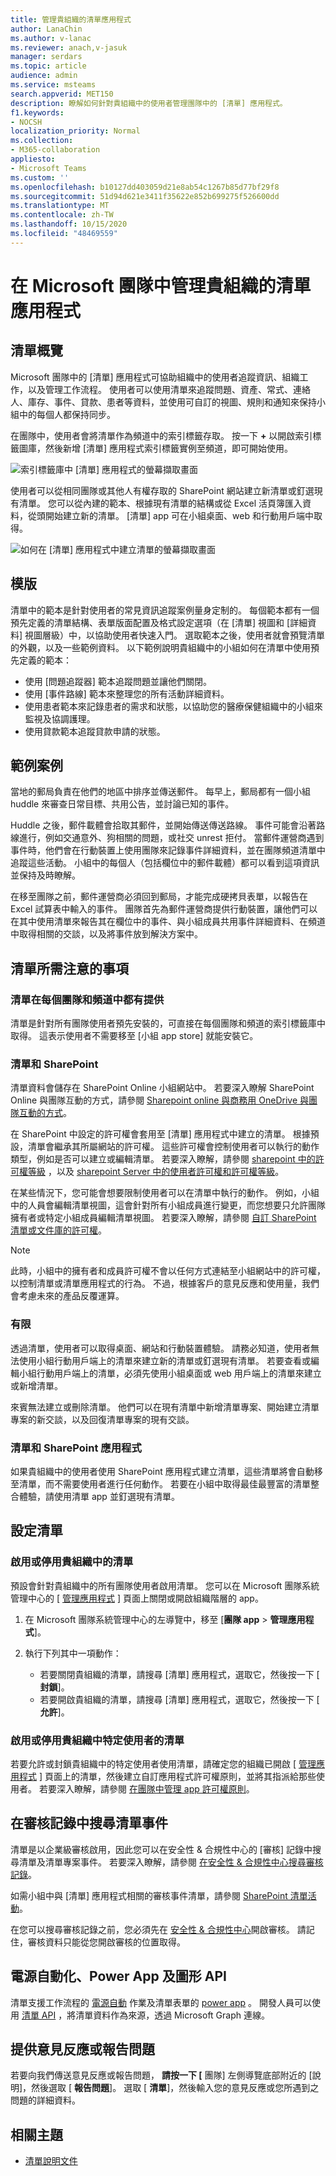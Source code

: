 ```yaml
---
title: 管理貴組織的清單應用程式
author: LanaChin
ms.author: v-lanac
ms.reviewer: anach,v-jasuk
manager: serdars
ms.topic: article
audience: admin
ms.service: msteams
search.appverid: MET150
description: 瞭解如何針對貴組織中的使用者管理團隊中的 [清單] 應用程式。
f1.keywords:
- NOCSH
localization_priority: Normal
ms.collection:
- M365-collaboration
appliesto:
- Microsoft Teams
ms.custom: ''
ms.openlocfilehash: b10127dd403059d21e8ab54c1267b85d77bf29f8
ms.sourcegitcommit: 51d94d621e3411f35622e852b699275f526600dd
ms.translationtype: MT
ms.contentlocale: zh-TW
ms.lasthandoff: 10/15/2020
ms.locfileid: "48469559"
---
```

# <a name="manage-the-lists-app-for-your-organization-in-microsoft-teams"></a>在 Microsoft 團隊中管理貴組織的清單應用程式

## <a name="overview-of-lists"></a>清單概覽

Microsoft 團隊中的 [清單] 應用程式可協助組織中的使用者追蹤資訊、組織工作，以及管理工作流程。 使用者可以使用清單來追蹤問題、資產、常式、連絡人、庫存、事件、貸款、患者等資料，並使用可自訂的視圖、規則和通知來保持小組中的每個人都保持同步。

在團隊中，使用者會將清單作為頻道中的索引標籤存取。 按一下 **+** 以開啟索引標籤圖庫，然後新增 [清單] 應用程式索引標籤實例至頻道，即可開始使用。 

![索引標籤庫中 [清單] 應用程式的螢幕擷取畫面](media/lists-tab.png)

使用者可以從相同團隊或其他人有權存取的 SharePoint 網站建立新清單或釘選現有清單。 您可以從內建的範本、根據現有清單的結構或從 Excel 活頁簿匯入資料，從頭開始建立新的清單。 [清單] app 可在小組桌面、web 和行動用戶端中取得。

![如何在 [清單] 應用程式中建立清單的螢幕擷取畫面](media/lists-create-list.png)

## <a name="templates"></a>模版

清單中的範本是針對使用者的常見資訊追蹤案例量身定制的。 每個範本都有一個預先定義的清單結構、表單版面配置及格式設定選項（在 [清單] 視圖和 [詳細資料] 視圖層級）中，以協助使用者快速入門。 選取範本之後，使用者就會預覽清單的外觀，以及一些範例資料。 以下範例說明貴組織中的小組如何在清單中使用預先定義的範本：

- 使用 [問題追蹤器] 範本追蹤問題並讓他們關閉。
- 使用 [事件路線] 範本來整理您的所有活動詳細資料。
- 使用患者範本來記錄患者的需求和狀態，以協助您的醫療保健組織中的小組來監視及協調護理。
- 使用貸款範本追蹤貸款申請的狀態。

## <a name="example-scenario"></a>範例案例

當地的郵局負責在他們的地區中排序並傳送郵件。 每早上，郵局都有一個小組 huddle 來審查日常目標、共用公告，並討論已知的事件。

Huddle 之後，郵件載體會拾取其郵件，並開始傳送傳送路線。 事件可能會沿著路線進行，例如交通意外、狗相關的問題，或社交 unrest 拒付。 當郵件運營商遇到事件時，他們會在行動裝置上使用團隊來記錄事件詳細資料，並在團隊頻道清單中追蹤這些活動。 小組中的每個人（包括欄位中的郵件載體）都可以看到這項資訊並保持及時瞭解。

在移至團隊之前，郵件運營商必須回到郵局，才能完成硬拷貝表單，以報告在 Excel 試算表中輸入的事件。 團隊首先為郵件運營商提供行動裝置，讓他們可以在其中使用清單來報告其在欄位中的事件、與小組成員共用事件詳細資料、在頻道中取得相關的交談，以及將事件放到解決方案中。

## <a name="what-you-need-to-know-about-lists"></a>清單所需注意的事項

### <a name="lists-is-available-in-every-team-and-channel"></a>清單在每個團隊和頻道中都有提供

清單是針對所有團隊使用者預先安裝的，可直接在每個團隊和頻道的索引標籤庫中取得。 這表示使用者不需要移至 [小組 app store] 就能安裝它。

### <a name="lists-and-sharepoint"></a>清單和 SharePoint

清單資料會儲存在 SharePoint Online 小組網站中。 若要深入瞭解 SharePoint Online 與團隊互動的方式，請參閱 [Sharepoint online 與商務用 OneDrive 與團隊互動的方式](SharePoint-OneDrive-interact.md)。

在 SharePoint 中設定的許可權會套用至 [清單] 應用程式中建立的清單。 根據預設，清單會繼承其所屬網站的許可權。 這些許可權會控制使用者可以執行的動作類型，例如是否可以建立或編輯清單。 若要深入瞭解，請參閱 [sharepoint 中的許可權等級](https://docs.microsoft.com/sharepoint/understanding-permission-levels) ，以及 [sharepoint Server 中的使用者許可權和許可權等級](https://docs.microsoft.com/sharepoint/sites/user-permissions-and-permission-levels)。

在某些情況下，您可能會想要限制使用者可以在清單中執行的動作。 例如，小組中的人員會編輯清單視圖，這會針對所有小組成員進行變更，而您想要只允許團隊擁有者或特定小組成員編輯清單視圖。 若要深入瞭解，請參閱 [自訂 SharePoint 清單或文件庫的許可權](https://support.microsoft.com/office/customize-permissions-for-a-sharepoint-list-or-library-02d770f3-59eb-4910-a608-5f84cc297782#ID0EAACAAA=Online,_2019,_2016,_2013)。

> [!NOTE]
> 此時，小組中的擁有者和成員許可權不會以任何方式連結至小組網站中的許可權，以控制清單或清單應用程式的行為。 不過，根據客戶的意見反應和使用量，我們會考慮未來的產品反覆運算。  

### <a name="limitations"></a>有限

透過清單，使用者可以取得桌面、網站和行動裝置體驗。 請務必知道，使用者無法使用小組行動用戶端上的清單來建立新的清單或釘選現有清單。 若要查看或編輯小組行動用戶端上的清單，必須先使用小組桌面或 web 用戶端上的清單來建立或新增清單。

來賓無法建立或刪除清單。 他們可以在現有清單中新增清單專案、開始建立清單專案的新交談，以及回復清單專案的現有交談。

### <a name="lists-and-the-sharepoint-app"></a>清單和 SharePoint 應用程式

如果貴組織中的使用者使用 SharePoint 應用程式建立清單，這些清單將會自動移至清單，而不需要使用者進行任何動作。 若要在小組中取得最佳最豐富的清單整合體驗，請使用清單 app 並釘選現有清單。

## <a name="set-up-lists"></a>設定清單

### <a name="enable-or-disable-lists-in-your-organization"></a>啟用或停用貴組織中的清單

預設會針對貴組織中的所有團隊使用者啟用清單。 您可以在 Microsoft 團隊系統管理中心的 [ [管理應用程式](manage-apps.md) ] 頁面上關閉或開啟組織階層的 app。

1. 在 Microsoft 團隊系統管理中心的左導覽中，移至 [**團隊 app**  >  **管理應用程式**]。
2. 執行下列其中一項動作：

    - 若要關閉貴組織的清單，請搜尋 [清單] 應用程式，選取它，然後按一下 [ **封鎖**]。
    - 若要開啟貴組織的清單，請搜尋 [清單] 應用程式，選取它，然後按一下 [ **允許**]。

### <a name="enable-or-disable-lists-for-specific-users-in-your-organization"></a>啟用或停用貴組織中特定使用者的清單

若要允許或封鎖貴組織中的特定使用者使用清單，請確定您的組織已開啟 [ [管理應用程式](manage-apps.md) ] 頁面上的清單，然後建立自訂應用程式許可權原則，並將其指派給那些使用者。 若要深入瞭解，請參閱 [在團隊中管理 app 許可權原則](teams-app-permission-policies.md)。

## <a name="search-the-audit-log-for-list-events"></a>在審核記錄中搜尋清單事件

清單是以企業級審核啟用，因此您可以在安全性 & 合規性中心的 [審核] 記錄中搜尋清單及清單專案事件。 若要深入瞭解，請參閱 [在安全性 & 合規性中心搜尋審核記錄](https://docs.microsoft.com/microsoft-365/compliance/search-the-audit-log-in-security-and-compliance)。

如需小組中與 [清單] 應用程式相關的審核事件清單，請參閱 [SharePoint 清單活動](https://docs.microsoft.com/microsoft-365/compliance/search-the-audit-log-in-security-and-compliance#sharepoint-list-activities)。

在您可以搜尋審核記錄之前，您必須先在 [安全性 & 合規性中心](https://protection.office.com)開啟審核。 請記住，審核資料只能從您開啟審核的位置取得。

## <a name="power-automate-power-apps-and-graph-api"></a>電源自動化、Power App 及圖形 API

清單支援工作流程的 [電源自動](https://preview.flow.microsoft.comconnectors/shared_sharepointonline/?slug=sharepoint) 作業及清單表單的 [power app](https://docs.microsoft.com/powerapps/maker/canvas-apps/customize-list-form) 。 開發人員可以使用 [清單 API](https://docs.microsoft.com/sharepoint/dev/sp-add-ins/working-with-lists-and-list-items-with-rest) ，將清單資料作為來源，透過 Microsoft Graph 連線。

## <a name="give-feedback-or-report-an-issue"></a>提供意見反應或報告問題
  
若要向我們傳送意見反應或報告問題， **請按一下 [** 團隊] 左側導覽底部附近的 [說明]，然後選取 [ **報告問題**]。 選取 [ **清單**]，然後輸入您的意見反應或您所遇到之問題的詳細資料。

## <a name="related-topics"></a>相關主題

- [清單說明文件](https://support.microsoft.com/office/apps-and-services-cc1fba57-9900-4634-8306-2360a40c665b#PickTab=Lists)
